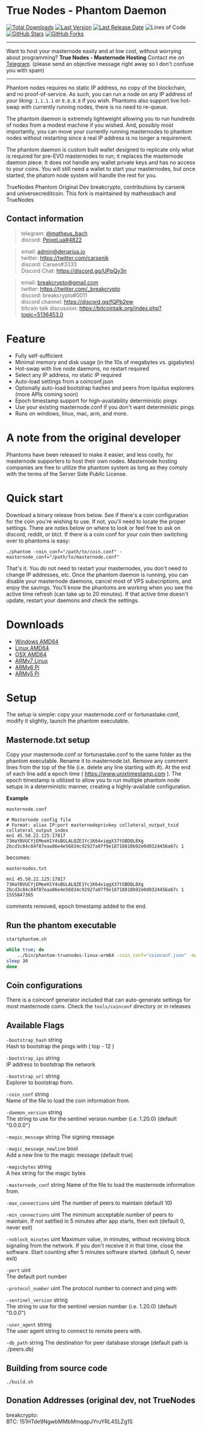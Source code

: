 # True Nodes - Phantom Daemon

[![Total Downloads](https://img.shields.io/github/downloads/TrueNodes/phantom/total.svg)](https://github.com/TrueNodes/phantom/releases)
[![Last Version](https://img.shields.io/github/release/TrueNodes/phantom/all.svg)](https://github.com/TrueNodes/phantom/releases)
[![Last Release Date](https://img.shields.io/github/release-date/TrueNodes/phantom.svg)](https://github.com/TrueNodes/phantom/releases/latest)
![Lines of Code](https://img.shields.io/tokei/lines/github/TrueNodes/phantom.svg)
[![GitHub Stars](https://img.shields.io/github/stars/TrueNodes/phantom.svg)](https://github.com/TrueNodes/phantom/stargazers)
[![GitHub Forks](https://img.shields.io/github/forks/TrueNodes/phantom.svg)](https://github.com/TrueNodes/phantom/network)

---

Want to host your masternode easily and at low cost, without worrying about programming? **True Nodes - Masternode Hosting** Contact me on [Telegram](https://t.me/matheus_bach). (please send an objective message right away so I don't confuse you with spam)

---

Phantom nodes requires no static IP address, no copy of the blockchain, and no proof-of-service. As such, you can run a node on any IP address of your liking: `1.1.1.1` or `8.8.8.8` if you wish. Phantoms also support live hot-swap with currently running nodes, there is no need to re-queue.

The phantom daemon is extremely lightweight allowing you to run hundreds of nodes from a modest machine if you wished. And, possibly most importantly, you can move your currently running masternodes to phantom nodes without restarting since a real IP address is no longer a requirement.

The phantom daemon is custom built wallet designed to replicate only what is required for pre-EVO masternodes to run; it replaces the masternode daemon piece. It does not handle any wallet private keys and has no access to your coins. You will still need a wallet to start your masternodes, but once started, the phatom node system will handle the rest for you.

TrueNodes Phantom
Original Dev breakcrypto, contributions by carsenk and universecreditcoin. This fork is maintained by matheusbach and TrueNodes

## Contact information

> telegram: [@matheus_bach](https://t.me/matheus_bach)    
> discord: [PeixeLua#4822](https://discord.com/users/PeixeLua#4822)    

> email: admin@denarius.io    
> twitter: https://twitter.com/carsenjk   
> discord: Carsen#3333    
> Discord Chat: https://discord.gg/UPpQy3n    

> email: breakcrypto@gmail.com    
> twitter: https://twitter.com/_breakcrypto   
> discord: breakcrypto#0011   
> discord channel: https://discord.gg/fQPb2ew   
> bitcoin talk discussion: https://bitcointalk.org/index.php?topic=5136453.0    

# Feature

* Fully self-sufficient
* Minimal memory and disk usage (in the 10s of megabytes vs. gigabytes)
* Hot-swap with live node daemons, no restart required
* Select any IP address, no static IP required
* Auto-load settings from a coinconf.json 
* Optionally auto-load bootstrap hashes and peers from Iquidus explorers (more APIs coming soon)
* Epoch timestamp support for high-availability deterministic pings
* Use your existing masternode.conf if you don't want deterministic pings
* Runs on windows, linux, mac, arm, and more.

# A note from the original developer

Phantoms have been released to make it easier, and less costly, for masternode supporters to host their own nodes. Masternode hosting companies are free to utilize the phantom system as long as they comply with the terms of the Server Side Public License. 

# Quick start

Download a binary release from below. See if there's a coin configuration for the coin you're wishing to use. If not, you'll need to locate the proper settings. There are notes below on where to look or feel free to ask on discord, reddit, or btct. If there is a coin conf for your coin then switching over to phantoms is easy:

```
./phantom -coin_conf="/path/to/coin.conf" -masternode_conf="/path/to/masternode.conf"
```

That's it. You do not need to restart your masternodes, you don't need to change IP addresses, etc. Once the phantom daemon is running, you can disable your masternode daemons, cancel most of VPS subscriptions, and enjoy the savings. You'll know the phantoms are working when you see the active time refresh (can take up to 20 minutes). If that active time doesn't update, restart your daemons and check the settings.

# Downloads

* [Windows AMD64](https://github.com/TrueNodes/phantom/releases/latest/download/phantom-truenodes-windows-amd64.exe)
* [Linux AMD64](https://github.com/TrueNodes/phantom/releases/latest/download/phantom-truenodes-linux-amd64)
* [OSX AMD64](https://github.com/TrueNodes/phantom/releases/latest/download/phantom-truenodes-darwin-amd64)
* [ARMv7 Linux](https://github.com/TrueNodes/phantom/releases/latest/download/phantom-truenodes-linux-arm)
* [ARMv6 Pi](https://github.com/TrueNodes/phantom/releases/latest/download/phantom-truenodes-linux-armv6)
* [ARMv5 Pi](https://github.com/TrueNodes/phantom/releases/latest/download/phantom-truenodes-linux-armv5)

# Setup 

The setup is simple: copy your masternode.conf or fortunastake.conf, modify it slightly, launch the phantom executable.

## Masternode.txt setup

Copy your masternode.conf or fortunastake.conf to the same folder as the phantom executable. Rename it to masternode.txt. Remove any comment lines from the top of the file (i.e. delete any line starting with #). At the end of each line add a epoch time ( https://www.unixtimestamp.com ). The epoch timestamp is utilized to allow you to run multiple phantom node setups in a deterministic manner, creating a highly-available configuration.

**Example**

`masternode.conf`
```
# Masternode config file
# Format: alias IP:port masternodeprivkey collateral_output_txid collateral_output_index
mn1 45.50.22.125:17817 73HaYBVUCYjEMeeH1Y4sBGLALQZE1Yc1K64xiqgX37tGBDQL8Xg 2bcd3c84c84f87eaa86e4e56834c92927a07f9e18718810b92e0d0324456a67c 1
```

becomes:

`masternodes.txt`
```
mn1 45.50.22.125:17817 73HaYBVUCYjEMeeH1Y4sBGLALQZE1Yc1K64xiqgX37tGBDQL8Xg 2bcd3c84c84f87eaa86e4e56834c92927a07f9e18718810b92e0d0324456a67c 1 1555847365
```

comments removed, epoch timestamp added to the end.

## Run the phantom executable

```startphantom.sh```
```bash
while true; do
    ../bin/phantom-truenodes-linux-arm64 -coin_conf="coinconf.json" -masternode_conf="masternodes.txt" -db_path="peers.db" -max_connections=16 -min_connections=3 -broadcast_listen=true
sleep 30
done
```

## Coin configurations 
There is a coinconf generator included that can auto-generate settings for most masternode coins. Check the `tools/coinconf` directory or in releases

## Available Flags

```-bootstrap_hash``` string    
Hash to bootstrap the pings with ( top - 12 ) 

```-bootstrap_ips``` string     
IP address to bootstrap the network 

```-bootstrap_url``` string     
Explorer to bootstrap from. 

```-coin_conf``` string       
Name of the file to load the coin information from.   

```-daemon_version``` string    
The string to use for the sentinel version number (i.e. 1.20.0) (default "0.0.0.0") 

```-magic_message``` string 
The signing message 

```-magic_message_newline``` bool   
Add a new line to the magic message (default true)  

```-magicbytes``` string    
A hex string for the magic bytes    

```-masternode_conf``` string 
Name of the file to load the masternode information from. 

```-max_connections``` uint 
The number of peers to maintain (default 10)    

```-min_connections``` uint 
The minimum acceptable number of peers to maintain. If not satified in 5 minutes after app starts, then exit (default 0, never exit)  

```-noblock_minutes``` uint 
Maximum value, in minutes, without receiving block signaling from the network. If you don't receive it in that time, close the software. Start counting after 5 minutes software started. (default 0, never exit)   

```-port``` uint    
The default port number 

```-protocol_number``` uint 
The protocol number to connect and ping with    

```-sentinel_version``` string  
The string to use for the sentinel version number (i.e. 1.20.0) (default "0.0.0")   

```-user_agent``` string  
The user agent string to connect to remote peers with.    

```-db_path``` string 
The destination for peer database storage (default path is ./peers.db)    

## Building from source code

```
./build.sh 
```

## Donation Addresses (original dev, not TrueNodes
breakcrypto:    
BTC: 151HTde9NgwbMMbMmqqpJYruYRL4SLZg1S
